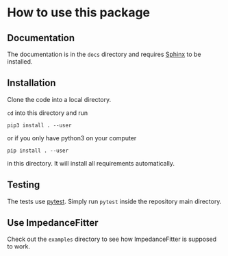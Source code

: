 How to use this package
=======================

Documentation
-------------

The documentation is in the `docs`
directory and requires [Sphinx](https://www.sphinx-doc.org/en/master/usage/installation.html)
to be installed.


Installation
------------

Clone the code into
a local directory.

`cd` into this directory and run

```
pip3 install . --user
```

or if you only have python3 on your computer

```
pip install . --user
```

in this directory.
It will install all requirements automatically.

Testing
-------

The tests use [pytest](https://docs.pytest.org/en/latest/).
Simply run `pytest` inside the repository main directory.

Use ImpedanceFitter
-------------------

Check out the `examples` directory to see how 
ImpedanceFitter is supposed to work.
